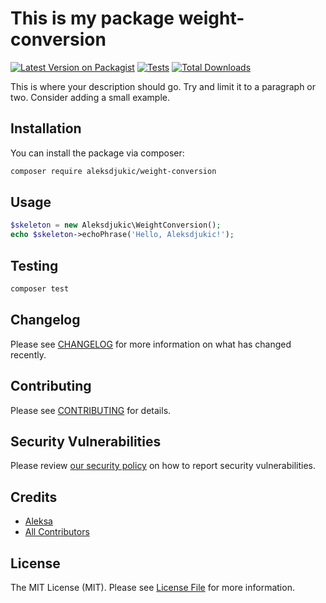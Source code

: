 # This is my package weight-conversion

[![Latest Version on Packagist](https://img.shields.io/packagist/v/aleksdjukic/weight-conversion.svg?style=flat-square)](https://packagist.org/packages/aleksdjukic/weight-conversion)
[![Tests](https://img.shields.io/github/actions/workflow/status/aleksdjukic/weight-conversion/run-tests.yml?branch=main&label=tests&style=flat-square)](https://github.com/aleksdjukic/weight-conversion/actions/workflows/run-tests.yml)
[![Total Downloads](https://img.shields.io/packagist/dt/aleksdjukic/weight-conversion.svg?style=flat-square)](https://packagist.org/packages/aleksdjukic/weight-conversion)

This is where your description should go. Try and limit it to a paragraph or two. Consider adding a small example.

## Installation

You can install the package via composer:

```bash
composer require aleksdjukic/weight-conversion
```

## Usage

```php
$skeleton = new Aleksdjukic\WeightConversion();
echo $skeleton->echoPhrase('Hello, Aleksdjukic!');
```

## Testing

```bash
composer test
```

## Changelog

Please see [CHANGELOG](CHANGELOG.md) for more information on what has changed recently.

## Contributing

Please see [CONTRIBUTING](https://github.com/spatie/.github/blob/main/CONTRIBUTING.md) for details.

## Security Vulnerabilities

Please review [our security policy](../../security/policy) on how to report security vulnerabilities.

## Credits

- [Aleksa](https://github.com/aleksdjukic)
- [All Contributors](../../contributors)

## License

The MIT License (MIT). Please see [License File](LICENSE.md) for more information.
